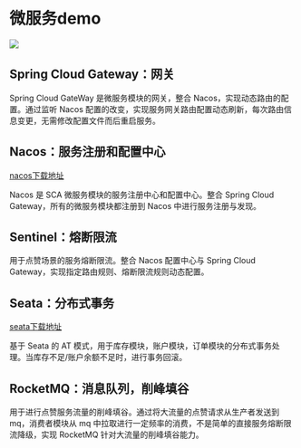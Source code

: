 # 微服务demo

<img src="https://cdn.jsdelivr.net/gh/ltq525/picx-images-hosting@master/spring/springcloud架构图.60uhtm1tno.webp">


## Spring Cloud Gateway：网关

Spring Cloud GateWay 是微服务模块的网关，整合 Nacos，实现动态路由的配置。通过监听 Nacos 配置的改变，实现服务网关路由配置动态刷新，每次路由信息变更，无需修改配置文件而后重启服务。

## Nacos：服务注册和配置中心 

[nacos下载地址](https://github.com/alibaba/nacos/releases)

Nacos 是 SCA 微服务模块的服务注册中心和配置中心。整合 Spring Cloud Gateway，所有的微服务模块都注册到 Nacos 中进行服务注册与发现。


## Sentinel：熔断限流 

用于点赞场景的服务熔断限流。整合 Nacos 配置中心与 Spring Cloud Gateway，实现指定路由规则、熔断限流规则动态配置。

## Seata：分布式事务 

[seata下载地址](https://github.com/apache/incubator-seata/releases)

基于 Seata 的 AT 模式，用于库存模块，账户模块，订单模块的分布式事务处理。当库存不足/账户余额不足时，进行事务回滚。

## RocketMQ：消息队列，削峰填谷 

用于进行点赞服务流量的削峰填谷。通过将大流量的点赞请求从生产者发送到 mq，消费者模块从 mq 中拉取进行一定频率的消费，不是简单的直接服务熔断限流降级，实现 RocketMQ 针对大流量的削峰填谷能力。